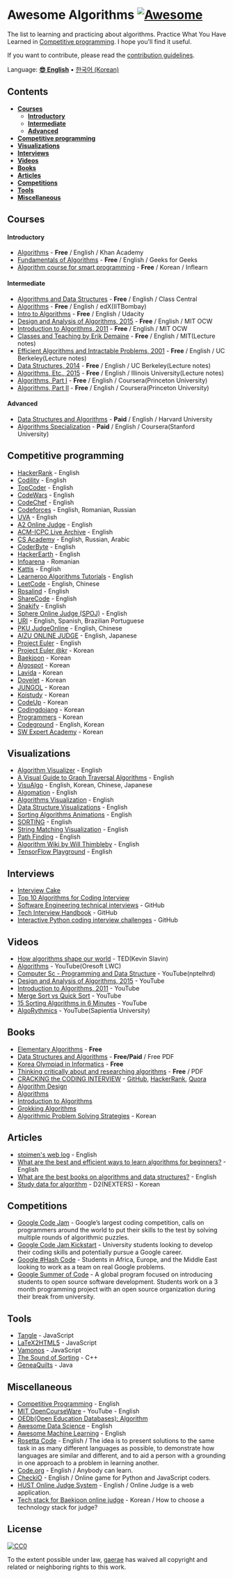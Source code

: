 # Awesome Algorithms [![Awesome](https://awesome.re/badge.svg)](https://awesome.re)
The list to learning and practicing about algorithms. Practice What You Have Learned in [Competitive programming](#competitive-programming). I hope you'll find it useful.

If you want to contribute, please read the [contribution guidelines](https://github.com/gaerae/awesome-algorithms/blob/master/contributing.md).

Language: **[😎 English](readme-en.md)** • [한국어 (Korean)](readme-ko.md)

## Contents
- **[Courses](#courses)**
  - **[Introductory](#introductory)**
  - **[Intermediate](#intermediate)**
  - **[Advanced](#advanced)**
- **[Competitive programming](#competitive-programming)**
- **[Visualizations](#visualizations)**
- **[Interviews](#interviews)**
- **[Videos](#videos)**
- **[Books](#books)**
- **[Articles](#articles)**
- **[Competitions](#competitions)**
- **[Tools](#tools)**
- **[Miscellaneous](#miscellaneous)**

## Courses
#### Introductory
- [Algorithms](https://www.khanacademy.org/computing/computer-science/algorithms) - **Free** / English / Khan Academy
- [Fundamentals of Algorithms](http://www.geeksforgeeks.org/fundamentals-of-algorithms) - **Free** / English / Geeks for Geeks
- [Algorithm course for smart programming](https://www.inflearn.com/course/%EC%95%8C%EA%B3%A0%EB%A6%AC%EC%A6%98-%EA%B0%95%EC%A2%8C) - **Free** / Korean / Inflearn

#### Intermediate
- [Algorithms and Data Structures](https://www.class-central.com/subject/algorithms-and-data-structures) - **Free** / English / Class Central
- [Algorithms](https://www.edx.org/course/algorithms) - **Free** / English / edX(IITBombay)
- [Intro to Algorithms](https://www.udacity.com/course/intro-to-algorithms--cs215) - **Free** / English / Udacity
- [Design and Analysis of Algorithms, 2015](https://ocw.mit.edu/courses/electrical-engineering-and-computer-science/6-046j-design-and-analysis-of-algorithms-spring-2015) - **Free** / English / MIT OCW
- [Introduction to Algorithms, 2011](https://ocw.mit.edu/courses/electrical-engineering-and-computer-science/6-006-introduction-to-algorithms-fall-2011) - **Free** / English / MIT OCW
- [Classes and Teaching by Erik Demaine](http://erikdemaine.org/classes) - **Free** / English / MIT(Lecture notes)
- [Efficient Algorithms and Intractable Problems, 2001](https://people.eecs.berkeley.edu/~jrs/170/) - **Free** / English / UC Berkeley(Lecture notes)
- [Data Structures, 2014](https://people.eecs.berkeley.edu/~jrs/61b/) - **Free** / English / UC Berkeley(Lecture notes)
- [Algorithms, Etc., 2015](https://people.eecs.berkeley.edu/~jrs/61b/) - **Free** / English / Illinois University(Lecture notes)
- [Algorithms, Part I](https://www.coursera.org/learn/algorithms-part1) - **Free** / English / Coursera(Princeton University)
- [Algorithms, Part II](https://www.coursera.org/learn/algorithms-part2) - **Free** / English / Coursera(Princeton University)

#### Advanced
- [Data Structures and Algorithms](http://online-learning.harvard.edu/course/data-structures-and-algorithms) - **Paid** / English / Harvard University
- [Algorithms Specialization](https://www.coursera.org/specializations/algorithms) - **Paid** / English / Coursera(Stanford University)

## Competitive programming
- [HackerRank](https://www.hackerrank.com/domains/algorithms) - English
- [Codility](https://app.codility.com/programmers) - English
- [TopCoder](https://www.topcoder.com) - English
- [CodeWars](http://www.codewars.com) - English
- [CodeChef](https://www.codechef.com) - English
- [Codeforces](http://codeforces.com) - English, Romanian, Russian
- [UVA](https://uva.onlinejudge.org) - English
- [A2 Online Judge](https://a2oj.com) - English
- [ACM-ICPC Live Archive](https://icpcarchive.ecs.baylor.edu) - English
- [CS Academy](https://csacademy.com) - English, Russian, Arabic
- [CoderByte](https://coderbyte.com/course/learn-data-structures-and-algorithms) - English
- [HackerEarth](https://www.hackerearth.com) - English
- [Infoarena](http://www.infoarena.ro) - Romanian
- [Kattis](https://open.kattis.com) - English
- [Learneroo Algorithms Tutorials](https://www.learneroo.com/subjects/8) - English
- [LeetCode](https://leetcode.com/problemset/algorithms) - English, Chinese
- [Rosalind](http://rosalind.info/problems/locations) - English
- [ShareCode](https://sharecode.io) - English
- [Snakify](https://snakify.org) - English
- [Sphere Online Judge (SPOJ)](http://www.spoj.com) - English
- [URI](https://www.urionlinejudge.com.br) - English, Spanish, Brazilian Portuguese
- [PKU JudgeOnline](http://poj.org) - English, Chinese
- [AIZU ONLINE JUDGE](http://judge.u-aizu.ac.jp/onlinejudge) - English, Japanese
- [Project Euler](https://projecteuler.net) - English
- [Project Euler @kr](http://euler.synap.co.kr) - Korean
- [Baekjoon](https://www.acmicpc.net) - Korean
- [Algospot](https://algospot.com) - Korean
- [Lavida](http://judge.lavida.us) - Korean
- [Dovelet](http://www.dovelet.com) - Korean
- [JUNGOL](http://www.jungol.co.kr) - Korean
- [Koistudy](http://koistudy.net) - Korean
- [CodeUp](http://codeup.kr) - Korean
- [Codingdojang](http://codingdojang.com) - Korean
- [Programmers](https://programmers.co.kr/learn/challenges) - Korean
- [Codeground](https://www.codeground.org) - English, Korean
- [SW Expert Academy](https://www.swexpertacademy.com) - Korean

## Visualizations
- [Algorithm Visualizer](http://algo-visualizer.jasonpark.me) - English
- [A Visual Guide to Graph Traversal Algorithms](https://workshape.github.io/visual-graph-algorithms/) - English
- [VisuAlgo](https://visualgo.net) - English, Korean, Chinese, Japanese
- [Algomation](http://www.algomation.com) - English
- [Algorithms Visualization](http://bost.ocks.org/mike/algorithms/) - English
- [Data Structure Visualizations](https://www.cs.usfca.edu/~galles/visualization/Algorithms.html) - English
- [Sorting Algorithms Animations](https://www.toptal.com/developers/sorting-algorithms) - English
- [SORTING](http://sorting.at) - English
- [String Matching Visualization](http://whocouldthat.be/visualizing-string-matching) - English
- [Path Finding](https://qiao.github.io/PathFinding.js/visual/) - English
- [Algorithm Wiki by Will Thimbleby](http://will.thimbleby.net/algorithms) - English
- [TensorFlow Playground](http://playground.tensorflow.org) - English

## Interviews
- [Interview Cake](https://www.interviewcake.com)
- [Top 10 Algorithms for Coding Interview](https://www.programcreek.com/2012/11/top-10-algorithms-for-coding-interview)
- [Software Engineering technical interviews](https://github.com/kdn251/interviews) - GitHub
- [Tech Interview Handbook](https://github.com/yangshun/tech-interview-handbook) - GitHub
- [Interactive Python coding interview challenges](https://github.com/donnemartin/interactive-coding-challenges) - GitHub

## Videos
- [How algorithms shape our world](https://www.ted.com/talks/kevin_slavin_how_algorithms_shape_our_world) - TED(Kevin Slavin)
- [Algorithms](https://www.youtube.com/playlist?list=PL01A89F4E9E5F3ADE) - YouTube(Oresoft LWC)
- [Computer Sc - Programming and Data Structure](https://www.youtube.com/playlist?list=PLD9781AC5EBC9FA16) - YouTube(nptelhrd)
- [Design and Analysis of Algorithms, 2015](https://www.youtube.com/playlist?list=PLUl4u3cNGP6317WaSNfmCvGym2ucw3oGp) - YouTube
- [Introduction to Algorithms, 2011](https://www.youtube.com/playlist?list=PLUl4u3cNGP61Oq3tWYp6V_F-5jb5L2iHb) - YouTube
- [Merge Sort vs Quick Sort](https://youtu.be/es2T6KY45cA) - YouTube
- [15 Sorting Algorithms in 6 Minutes](https://youtu.be/kPRA0W1kECg) - YouTube
- [AlgoRythmics](https://www.youtube.com/user/AlgoRythmics/videos) - YouTube(Sapientia University)

## Books
- [Elementary Algorithms](https://github.com/liuxinyu95/AlgoXY) - **Free**
- [Data Structures and Algorithms](https://people.mpi-inf.mpg.de/~mehlhorn/Toolbox.html) - **Free/Paid** / Free PDF
- [Korea Olympiad in Informatics](https://www.digitalculture.or.kr/koi/StudyBook.do) - **Free**
- [Thinking critically about and researching algorithms](http://futuredata.stanford.edu/classes/cs345s/handouts/kitchin.pdf) - **Free** / PDF
- [CRACKING the CODING INTERVIEW](http://www.crackingthecodinginterview.com) - [GitHub](https://github.com/careercup/CtCI-6th-Edition), [HackerRank](https://www.hackerrank.com/domains/tutorials/cracking-the-coding-interview), [Quora](https://www.quora.com/profile/Gayle-Laakmann-McDowell)
- [Algorithm Design](https://www.pearsonhighered.com/program/Kleinberg-Algorithm-Design/PGM319216.html)
- [Algorithms](http://algs4.cs.princeton.edu/home/)
- [Introduction to Algorithms](http://mitpress.mit.edu/books/introduction-algorithms)
- [Grokking Algorithms](http://www.manning.com/bhargava)
- [Algorithmic Problem Solving Strategies](http://book.algospot.com) - Korean

## Articles
- [stoimen's web log](http://www.stoimen.com/blog/category/algorithms) - English
- [What are the best and efficient ways to learn algorithms for beginners?](https://www.quora.com/What-are-the-best-and-efficient-ways-to-learn-algorithms-for-beginners) - English
- [What are the best books on algorithms and data structures?](https://www.quora.com/What-are-the-best-books-on-algorithms-and-data-structures) - English
- [Study data for algorithm](http://d2.naver.com/news/4850628) - D2(NEXTERS) - Korean

## Competitions
- [Google Code Jam](https://code.google.com/codejam) - Google’s largest coding competition, calls on programmers around the world to put their skills to the test by solving multiple rounds of algorithmic puzzles.
- [Google Code Jam Kickstart](https://code.google.com/codejam/kickstart) - University students looking to develop their coding skills and potentially pursue a Google career.
- [Google #Hash Code](https://hashcode.withgoogle.com) - Students in Africa, Europe, and the Middle East looking to work as a team on real Google problems.
- [Google Summer of Code](https://summerofcode.withgoogle.com) - A global program focused on introducing students to open source software development. Students work on a 3 month programming project with an open source organization during their break from university.

## Tools
- [Tangle](https://github.com/enjalot/algovis) - JavaScript
- [LaTeX2HTML5](http://latex2html5.com) - JavaScript
- [Vamonos](http://rosulek.github.io/vamonos) - JavaScript
- [The Sound of Sorting](http://panthema.net/2013/sound-of-sorting) - C++
- [GeneaQuilts](http://www.aviz.fr/geneaquilts) - Java

## Miscellaneous
- [Competitive Programming](https://github.com/lnishan/awesome-competitive-programming#readme) - English
- [MIT OpenCourseWare](https://www.youtube.com/user/MIT/playlists) - YouTube - English
- [OEDb(Open Education Databases): Algorithm](http://oedb.org/open/search-results/?search-term=algorithm)
- [Awesome Data Science](https://github.com/bulutyazilim/awesome-datascience) - English
- [Awesome Machine Learning](https://github.com/josephmisiti/awesome-machine-learning) - English
- [Rosetta Code](http://rosettacode.org/wiki/Rosetta_Code) - English / The idea is to present solutions to the same task in as many different languages as possible, to demonstrate how languages are similar and different, and to aid a person with a grounding in one approach to a problem in learning another.
- [Code.org](https://code.org) - English / Anybody can learn.
- [CheckiO](https://checkio.org) - English / Online game for Python and JavaScript coders.
- [HUST Online Judge System](https://github.com/freefcw/hustoj-neo) - English / Online Judge is a web application.
- [Tech stack for Baekjoon online judge](https://goo.gl/qwgBAp) - Korean / How to choose a technology stack for judge?

## License
[![CC0](https://mirrors.creativecommons.org/presskit/buttons/88x31/svg/cc-zero.svg)](https://creativecommons.org/publicdomain/zero/1.0/)

To the extent possible under law, [gaerae](https://github.com/gaerae) has waived all copyright and related or neighboring rights to this work.
